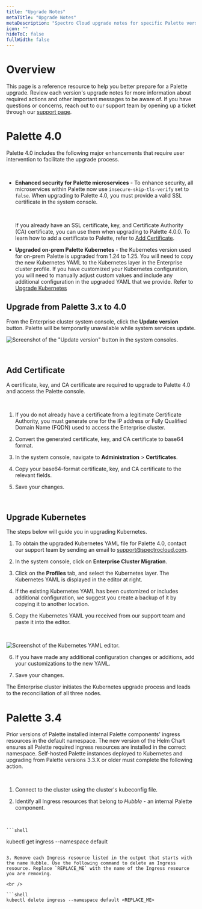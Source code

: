 ```yaml
---
title: "Upgrade Notes"
metaTitle: "Upgrade Notes"
metaDescription: "Spectro Cloud upgrade notes for specific Palette versions."
icon: ""
hideToC: false
fullWidth: false
---
```



# Overview


This page is a reference resource to help you better prepare for a Palette upgrade. Review each version's upgrade notes for more information about required actions and other important messages to be aware of. If you have questions or concerns, reach out to our support team by opening up a ticket through our [support page](http://support.spectrocloud.io/).

# Palette 4.0

Palette 4.0 includes the following major enhancements that require user intervention to facilitate the upgrade process. 

<br />

- **Enhanced security for Palette microservices** - To enhance security, all microservices within Palette now use `insecure-skip-tls-verify` set to `false`. When upgrading to Palette 4.0, you must provide a valid SSL certificate in the system console. 

  <br />

  If you already have an SSL certificate, key, and Certificate Authority (CA) certificate, you can use them when upgrading to Palette 4.0.0. To learn how to add a certificate to Palette, refer to [Add Certificate](/enterprise-version/upgrade#addcertificate).


- **Upgraded on-prem Palette Kubernetes** - the Kubernetes version used for on-prem Palette is upgraded from 1.24 to 1.25. You will need to copy the new Kubernetes YAML to the Kubernetes layer in the Enterprise cluster profile. If you have customized your Kubernetes configuration, you will need to manually adjust custom values and include any additional configuration in the upgraded YAML that we provide. Refer to [Upgrade Kubernetes](/enterprise-version/upgrade#upgradekubernetes.)

## Upgrade from Palette 3.x to 4.0

From the Enterprise cluster system console, click the **Update version** button. Palette will be temporarily unavailable while system services update.

![Screenshot of the "Update version" button in the system consoles.](/enterprise-version_sys-console-update-palette-version.png)

<br />

## Add Certificate

A certificate, key, and CA certificate are required to upgrade to Palette 4.0 and access the Palette console.

<br />

1.  If you do not already have a certificate from a legitimate Certificate Authority, you must generate one for the IP address or Fully Qualified Domain Name (FQDN) used to access the Enterprise cluster.


2. Convert the generated certificate, key, and CA certificate to base64 format.


3. In the system console, navigate to **Administration** > **Certificates**.


4. Copy your base64-format certificate, key, and CA certificate to the relevant fields.


5. Save your changes.

<br />

## Upgrade Kubernetes

The steps below will guide you in upgrading Kubernetes.

1. To obtain the upgraded Kubernetes YAML file for Palette 4.0, contact our support team by sending an email to support@spectrocloud.com.


2. In the system console, click on **Enterprise Cluster Migration**.


3. Click on the **Profiles** tab, and select the Kubernetes layer. The Kubernetes YAML is displayed in the editor at right.


4. If the existing Kubernetes YAML has been customized or includes additional configuration, we suggest you create a backup of it by copying it to another location. 


5. Copy the Kubernetes YAML you received from our support team and paste it into the editor.

  <br />

  ![Screenshot of the Kubernetes YAML editor.](/enterprise-version_upgrade_ec-cluster-profile.png)


6. If you have made any additional configuration changes or additions, add your customizations to the new YAML.


7. Save your changes.

The Enterprise cluster initiates the Kubernetes upgrade process and leads to the reconciliation of all three nodes.


# Palette 3.4

Prior versions of Palette installed internal Palette components' ingress resources in the default namespace. The new version of the Helm Chart ensures all Palette required ingress resources are installed in the correct namespace. Self-hosted Palette instances deployed to Kubernetes and upgrading from Palette versions 3.3.X or older must complete the following action.

<br />

1. Connect to the cluster using the cluster's kubeconfig file.



2. Identify all Ingress resources that belong to *Hubble* - an internal Palette component.

  <br />

 	```shell
  kubectl get ingress --namespace default
  ```

3. Remove each Ingress resource listed in the output that starts with the name Hubble. Use the following command to delete an Ingress resource. Replace `REPLACE_ME` with the name of the Ingress resource you are removing.

  <br />

  ```shell
  kubectl delete ingress --namespace default <REPLACE_ME>
  ```


<br />